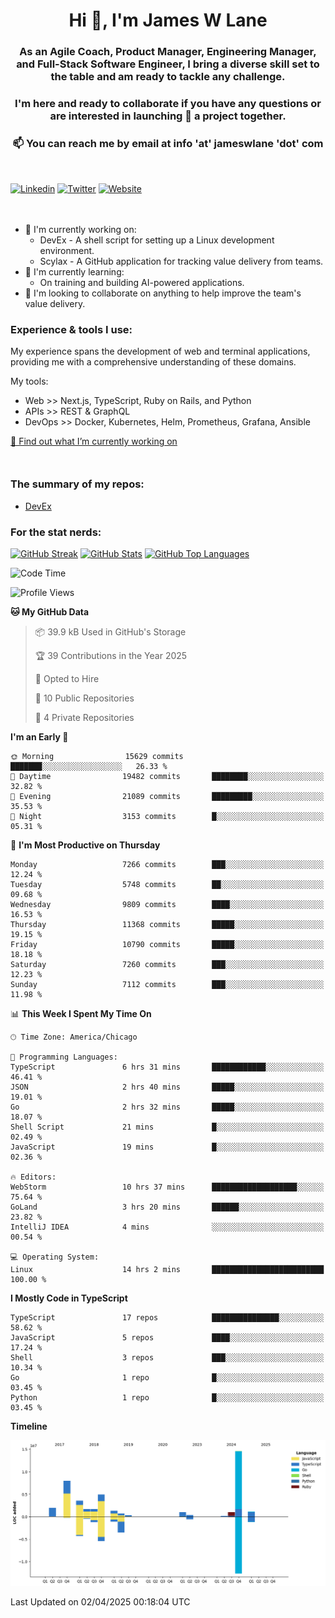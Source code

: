 <h1 align="center">Hi 👋, I'm James W Lane</h1>
<h3 align="center">As an Agile Coach, Product Manager, Engineering Manager, and Full-Stack Software Engineer, I bring a diverse skill set to the table and am ready to tackle any challenge.</h3>
<h3 align="center">I'm here and ready to collaborate if you have any questions or are interested in launching 🚀 a project together.</h3>

<div style="margin-top: 16px;" />

<h3 align="center">📫 You can reach me by email at info 'at' jameswlane 'dot' com</h3>

<div style="margin-top: 48px;" />

[![Linkedin](https://img.shields.io/badge/LinkedIn-0077B5?style=for-the-badge&logo=linkedin&logoColor=white)](https://www.linkedin.com/in/jameswlane/)
[![Twitter](https://img.shields.io/badge/Twitter-1DA1F2?style=for-the-badge&logo=twitter&logoColor=white)](https://x.com/jameswlane)
[![Website](https://img.shields.io/website?down_color=red&down_message=offline&style=for-the-badge&up_color=green&up_message=up&url=https%3A%2F%2Fwww.jameswlane.com)](https://www.jameswlane.com)

<div style="margin-top: 48px;" />

- 🔭 I'm currently working on:
  - DevEx - A shell script for setting up a Linux development environment.
  - Scylax - A GitHub application for tracking value delivery from teams.
- 🌱 I'm currently learning:
  - On training and building AI-powered applications.
- 👯 I'm looking to collaborate on anything to help improve the team's value delivery.

### Experience & tools I use:

My experience spans the development of web and terminal applications, providing me with a comprehensive understanding of these domains.

My tools:
- Web >> Next.js, TypeScript, Ruby on Rails, and Python
- APIs >> REST & GraphQL
- DevOps >> Docker, Kubernetes, Helm, Prometheus, Grafana, Ansible

[🔭 Find out what I’m currently working on](https://www.jameswlane.com/now)  

<div style="margin-top: 50px;"/>

### The summary of my repos:
- [DevEx](https://github.com/jameswlane/devex)  

### For the stat nerds:
[![GitHub Streak](https://github-readme-streak-stats.herokuapp.com?user=jameswlane&theme=tokyonight)](https://git.io/streak-stats)
[![GitHub Stats](https://github-readme-stats.vercel.app/api?username=jameswlane&show_icons=true&theme=tokyonight)](https://github-readme-stats.vercel.app)
[![GitHub Top Languages](https://github-readme-stats.vercel.app/api/top-langs?username=jameswlane&show_icons=true&locale=en&layout=compact&theme=tokyonight)](https://github-readme-stats.vercel.app)

<!--START_SECTION:waka-->
![Code Time](http://img.shields.io/badge/Code%20Time-488%20hrs%2032%20mins-blue)

![Profile Views](http://img.shields.io/badge/Profile%20Views-0-blue)

**🐱 My GitHub Data** 

> 📦 39.9 kB Used in GitHub's Storage 
 > 
> 🏆 39 Contributions in the Year 2025
 > 
> 💼 Opted to Hire
 > 
> 📜 10 Public Repositories 
 > 
> 🔑 4 Private Repositories 
 > 
**I'm an Early 🐤** 

```text
🌞 Morning                15629 commits       ███████░░░░░░░░░░░░░░░░░░   26.33 % 
🌆 Daytime                19482 commits       ████████░░░░░░░░░░░░░░░░░   32.82 % 
🌃 Evening                21089 commits       █████████░░░░░░░░░░░░░░░░   35.53 % 
🌙 Night                  3153 commits        █░░░░░░░░░░░░░░░░░░░░░░░░   05.31 % 
```
📅 **I'm Most Productive on Thursday** 

```text
Monday                   7266 commits        ███░░░░░░░░░░░░░░░░░░░░░░   12.24 % 
Tuesday                  5748 commits        ██░░░░░░░░░░░░░░░░░░░░░░░   09.68 % 
Wednesday                9809 commits        ████░░░░░░░░░░░░░░░░░░░░░   16.53 % 
Thursday                 11368 commits       █████░░░░░░░░░░░░░░░░░░░░   19.15 % 
Friday                   10790 commits       █████░░░░░░░░░░░░░░░░░░░░   18.18 % 
Saturday                 7260 commits        ███░░░░░░░░░░░░░░░░░░░░░░   12.23 % 
Sunday                   7112 commits        ███░░░░░░░░░░░░░░░░░░░░░░   11.98 % 
```


📊 **This Week I Spent My Time On** 

```text
🕑︎ Time Zone: America/Chicago

💬 Programming Languages: 
TypeScript               6 hrs 31 mins       ████████████░░░░░░░░░░░░░   46.41 % 
JSON                     2 hrs 40 mins       █████░░░░░░░░░░░░░░░░░░░░   19.01 % 
Go                       2 hrs 32 mins       █████░░░░░░░░░░░░░░░░░░░░   18.07 % 
Shell Script             21 mins             █░░░░░░░░░░░░░░░░░░░░░░░░   02.49 % 
JavaScript               19 mins             █░░░░░░░░░░░░░░░░░░░░░░░░   02.36 % 

🔥 Editors: 
WebStorm                 10 hrs 37 mins      ███████████████████░░░░░░   75.64 % 
GoLand                   3 hrs 20 mins       ██████░░░░░░░░░░░░░░░░░░░   23.82 % 
IntelliJ IDEA            4 mins              ░░░░░░░░░░░░░░░░░░░░░░░░░   00.54 % 

💻 Operating System: 
Linux                    14 hrs 2 mins       █████████████████████████   100.00 % 
```

**I Mostly Code in TypeScript** 

```text
TypeScript               17 repos            ███████████████░░░░░░░░░░   58.62 % 
JavaScript               5 repos             ████░░░░░░░░░░░░░░░░░░░░░   17.24 % 
Shell                    3 repos             ███░░░░░░░░░░░░░░░░░░░░░░   10.34 % 
Go                       1 repo              █░░░░░░░░░░░░░░░░░░░░░░░░   03.45 % 
Python                   1 repo              █░░░░░░░░░░░░░░░░░░░░░░░░   03.45 % 
```



**Timeline**

![Lines of Code chart](https://raw.githubusercontent.com/jameswlane/jameswlane/main/assets/bar_graph.png)


 Last Updated on 02/04/2025 00:18:04 UTC
<!--END_SECTION:waka-->
